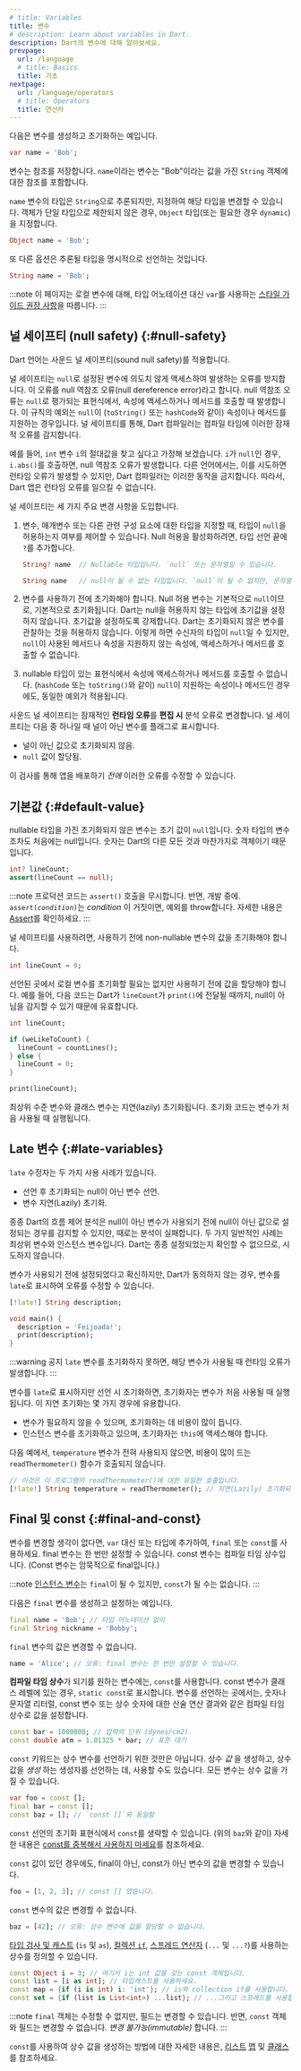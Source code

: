 ```yaml
---
# title: Variables
title: 변수
# description: Learn about variables in Dart.
description: Dart의 변수에 대해 알아보세요.
prevpage:
  url: /language
  # title: Basics
  title: 기초
nextpage:
  url: /language/operators
  # title: Operators
  title: 연산자
---
```


<?code-excerpt replace="/ *\/\/\s+ignore_for_file:[^\n]+\n//g; /(^|\n) *\/\/\s+ignore:[^\n]+\n/$1/g; /(\n[^\n]+) *\/\/\s+ignore:[^\n]+\n/$1\n/g; / *\/\/\s+ignore:[^\n]+//g; /([A-Z]\w*)\d\b/$1/g"?>

다음은 변수를 생성하고 초기화하는 예입니다.

<?code-excerpt "misc/lib/language_tour/variables.dart (var-decl)"?>
```dart
var name = 'Bob';
```

변수는 참조를 저장합니다. 
`name`이라는 변수는 "Bob"이라는 값을 가진 `String` 객체에 대한 참조를 포함합니다.

`name` 변수의 타입은 `String`으로 추론되지만, 지정하여 해당 타입을 변경할 수 있습니다. 
객체가 단일 타입으로 제한되지 않은 경우, `Object` 타입(또는 필요한 경우 `dynamic`)을 지정합니다.

<?code-excerpt "misc/lib/language_tour/variables.dart (type-decl)"?>
```dart
Object name = 'Bob';
```

또 다른 옵션은 추론될 타입을 명시적으로 선언하는 것입니다.

<?code-excerpt "misc/lib/language_tour/variables.dart (static-types)"?>
```dart
String name = 'Bob';
```

:::note
이 페이지는 로컬 변수에 대해, 
타입 어노테이션 대신 `var`를 사용하는 [스타일 가이드 권장 사항](/effective-dart/design#types)을 따릅니다.
:::

## 널 세이프티 (null safety) {:#null-safety}

Dart 언어는 사운드 널 세이프티(sound null safety)를 적용합니다.

널 세이프티는 `null`로 설정된 변수에 의도치 않게 액세스하여 발생하는 오류를 방지합니다. 
이 오류를 null 역참조 오류(null dereference error)라고 합니다. 
null 역참조 오류는 `null`로 평가되는 표현식에서, 속성에 액세스하거나 메서드를 호출할 때 발생합니다. 
이 규칙의 예외는 `null`이 (`toString()` 또는 `hashCode`와 같이) 속성이나 메서드를 지원하는 경우입니다. 
널 세이프티를 통해, Dart 컴파일러는 컴파일 타임에 이러한 잠재적 오류를 감지합니다.

예를 들어, `int` 변수 `i`의 절대값을 찾고 싶다고 가정해 보겠습니다. 
`i`가 `null`인 경우, `i.abs()`를 호출하면, null 역참조 오류가 발생합니다. 
다른 언어에서는, 이를 시도하면 런타임 오류가 발생할 수 있지만, Dart 컴파일러는 이러한 동작을 금지합니다. 
따라서, Dart 앱은 런타임 오류를 일으킬 수 없습니다.

널 세이프티는 세 가지 주요 변경 사항을 도입합니다.

1. 변수, 매개변수 또는 다른 관련 구성 요소에 대한 타입을 지정할 때, 
   타입이 `null`을 허용하는지 여부를 제어할 수 있습니다. 
   Null 허용을 활성화하려면, 타입 선언 끝에 `?`를 추가합니다.

   ```dart
   String? name  // Nullable 타입입니다. `null` 또는 문자열일 수 있습니다.

   String name   // null이 될 수 없는 타입입니다. `null`이 될 수 없지만, 문자열은 가능합니다.
   ```

1. 변수를 사용하기 전에 초기화해야 합니다. 
   Null 허용 변수는 기본적으로 `null`이므로, 기본적으로 초기화됩니다. 
   Dart는 null을 허용하지 않는 타입에 초기값을 설정하지 않습니다. 초기값을 설정하도록 강제합니다. 
   Dart는 초기화되지 않은 변수를 관찰하는 것을 허용하지 않습니다. 
   이렇게 하면 수신자의 타입이 `null`일 수 있지만, 
   `null`이 사용된 메서드나 속성을 지원하지 않는 속성에, 
   액세스하거나 메서드를 호출할 수 없습니다.

2. nullable 타입이 있는 표현식에서 속성에 액세스하거나 메서드를 호출할 수 없습니다. 
   (`hashCode` 또는 `toString()`와 같이) `null`이 지원하는 속성이나 메서드인 경우에도, 
   동일한 예외가 적용됩니다.

사운드 널 세이프티는 잠재적인 **런타임 오류**를 **편집 시** 분석 오류로 변경합니다. 널 세이프티는 다음 중 하나일 때 널이 아닌 변수를 플래그로 표시합니다.

* 널이 아닌 값으로 초기화되지 않음.
* `null` 값이 할당됨.

이 검사를 통해 앱을 배포하기 _전에_ 이러한 오류를 수정할 수 있습니다.

## 기본값 {:#default-value}

nullable 타입을 가진 초기화되지 않은 변수는 초기 값이 `null`입니다. 
숫자 타입의 변수조차도 처음에는 null입니다. 
숫자는 Dart의 다른 모든 것과 마찬가지로 객체이기 때문입니다.

<?code-excerpt "misc/test/language_tour/variables_test.dart (var-null-init)"?>
```dart
int? lineCount;
assert(lineCount == null);
```

:::note
프로덕션 코드는 `assert()` 호출을 무시합니다. 
반면, 개발 중에. <code>assert(<em>condition</em>)</code>는 _condition_ 이 거짓이면, 
예외를 throw합니다. 
자세한 내용은 [Assert][]를 확인하세요.
:::

널 세이프티를 사용하려면, 사용하기 전에 non-nullable 변수의 값을 초기화해야 합니다.

<?code-excerpt "misc/lib/language_tour/variables.dart (var-ns-init)"?>
```dart
int lineCount = 0;
```

선언된 곳에서 로컬 변수를 초기화할 필요는 없지만 사용하기 전에 값을 할당해야 합니다. 
예를 들어, 다음 코드는 Dart가 `lineCount`가 `print()`에 전달될 때까지, 
null이 아님을 감지할 수 있기 때문에 유효합니다.

<?code-excerpt "misc/lib/language_tour/variables.dart (var-ns-flow)"?>
```dart
int lineCount;

if (weLikeToCount) {
  lineCount = countLines();
} else {
  lineCount = 0;
}

print(lineCount);
```

최상위 수준 변수와 클래스 변수는 지연(lazily) 초기화됩니다. 
초기화 코드는 변수가 처음 사용될 때 실행됩니다.

## Late 변수 {:#late-variables}

`late` 수정자는 두 가지 사용 사례가 있습니다.

* 선언 후 초기화되는 null이 아닌 변수 선언.
* 변수 지연(Lazily) 초기화.

종종 Dart의 흐름 제어 분석은 null이 아닌 변수가 사용되기 전에 null이 아닌 값으로 설정되는 경우를 감지할 수 있지만, 때로는 분석이 실패합니다. 
두 가지 일반적인 사례는 최상위 변수와 인스턴스 변수입니다. Dart는 종종 설정되었는지 확인할 수 없으므로, 시도하지 않습니다.

변수가 사용되기 전에 설정되었다고 확신하지만, Dart가 동의하지 않는 경우, 
변수를 `late`로 표시하여 오류를 수정할 수 있습니다.

<?code-excerpt "misc/lib/language_tour/variables.dart (var-late-top-level)" replace="/late/[!$&!]/g"?>
```dart
[!late!] String description;

void main() {
  description = 'Feijoada!';
  print(description);
}
```

:::warning 공지
`late` 변수를 초기화하지 못하면, 해당 변수가 사용될 때 런타임 오류가 발생합니다.
:::

변수를 `late`로 표시하지만 선언 시 초기화하면, 초기화자는 변수가 처음 사용될 때 실행됩니다. 
이 지연 초기화는 몇 가지 경우에 유용합니다.

* 변수가 필요하지 않을 수 있으며, 초기화하는 데 비용이 많이 듭니다.
* 인스턴스 변수를 초기화하고 있으며, 초기화자는 `this`에 액세스해야 합니다.

다음 예에서, `temperature` 변수가 전혀 사용되지 않으면, 
비용이 많이 드는 `readThermometer()` 함수가 호출되지 않습니다.

<?code-excerpt "misc/lib/language_tour/variables.dart (var-late-lazy)" replace="/late/[!$&!]/g"?>
```dart
// 이것은 이 프로그램의 readThermometer()에 대한 유일한 호출입니다.
[!late!] String temperature = readThermometer(); // 지연(Lazily) 초기화되었습니다.
```

## Final 및 const {:#final-and-const}

변수를 변경할 생각이 없다면, `var` 대신 또는 타입에 추가하여, `final` 또는 `const`를 사용하세요. 
final 변수는 한 번만 설정할 수 있습니다. 
const 변수는 컴파일 타임 상수입니다. (Const 변수는 암묵적으로 final입니다.)

:::note
[인스턴스 변수][Instance variables]는 `final`이 될 수 있지만, `const`가 될 수는 없습니다.
:::

다음은 `final` 변수를 생성하고 설정하는 예입니다.

<?code-excerpt "misc/lib/language_tour/variables.dart (final)"?>
```dart
final name = 'Bob'; // 타입 어노테이션 없이
final String nickname = 'Bobby';
```

`final` 변수의 값은 변경할 수 없습니다.

<?code-excerpt "misc/lib/language_tour/variables.dart (cant-assign-to-final)"?>
```dart tag=fails-sa
name = 'Alice'; // 오류: final 변수는 한 번만 설정할 수 있습니다.
```

**컴파일 타임 상수**가 되기를 원하는 변수에는, `const`를 사용합니다. 
const 변수가 클래스 레벨에 있는 경우, `static const`로 표시합니다. 
변수를 선언하는 곳에서는, 숫자나 문자열 리터럴, const 변수 또는 상수 숫자에 대한 산술 연산 결과와 같은 
컴파일 타임 상수로 값을 설정합니다.

<?code-excerpt "misc/lib/language_tour/variables.dart (const)"?>
```dart
const bar = 1000000; // 압력의 단위 (dynes/cm2)
const double atm = 1.01325 * bar; // 표준 대기
```

`const` 키워드는 상수 변수를 선언하기 위한 것만은 아닙니다. 
상수 _값_ 을 생성하고, 상수 값을 _생성_ 하는 생성자를 선언하는 데, 사용할 수도 있습니다. 
모든 변수는 상수 값을 가질 수 있습니다.

<?code-excerpt "misc/lib/language_tour/variables.dart (const-vs-final)"?>
```dart
var foo = const [];
final bar = const [];
const baz = []; // `const []`와 동일함
```

`const` 선언의 초기화 표현식에서 `const`를 생략할 수 있습니다. (위의 `baz`와 같이) 
자세한 내용은 [const를 중복해서 사용하지 마세요][DON'T use const redundantly]를 참조하세요.

`const` 값이 있던 경우에도, final이 아닌, const가 아닌 변수의 값을 변경할 수 있습니다.

<?code-excerpt "misc/lib/language_tour/variables.dart (reassign-to-non-final)"?>
```dart
foo = [1, 2, 3]; // const [] 였습니다.
```

`const` 변수의 값은 변경할 수 없습니다.

<?code-excerpt "misc/lib/language_tour/variables.dart (cant-assign-to-const)"?>
```dart tag=fails-sa
baz = [42]; // 오류: 상수 변수에 값을 할당할 수 없습니다.
```

[타입 검사 및 캐스트][type checks and casts] (`is` 및 `as`), [컬렉션 `if`][collection `if`], [스프레드 연산자][spread operators] (`...` 및 `...?`)를 사용하는 상수를 정의할 수 있습니다.

<?code-excerpt "misc/lib/language_tour/variables.dart (const-dart-25)"?>
```dart
const Object i = 3; // 여기서 i는 int 값을 갖는 const 객체입니다.
const list = [i as int]; // 타입캐스트를 사용하세요.
const map = {if (i is int) i: 'int'}; // is와 collection if를 사용합니다.
const set = {if (list is List<int>) ...list}; // ...그리고 스프레드를 사용합니다.
```

:::note
`final` 객체는 수정할 수 없지만, 필드는 변경할 수 있습니다. 
반면, `const` 객체와 필드는 변경할 수 없습니다. _변경 불가능(immutable)_ 합니다.
:::

`const`를 사용하여 상수 값을 생성하는 방법에 대한 자세한 내용은, 
[리스트][Lists] [맵][Maps] 및 [클래스][Classes]를 참조하세요.

[Assert]: /language/error-handling#assert
[Instance variables]: /language/classes#instance-variables
[DON'T use const redundantly]: /effective-dart/usage#dont-use-const-redundantly
[type checks and casts]: /language/operators#type-test-operators
[collection `if`]: /language/collections#control-flow-operators
[spread operators]: /language/collections#spread-operators
[Lists]: /language/collections#lists
[Maps]: /language/collections#maps
[Classes]: /language/classes

